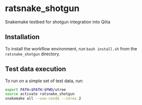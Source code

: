 # ratsnake_shotgun
Snakemake testbed for shotgun integration into Qiita

## Installation

To install the workflow environment, run `bash install.sh` from the `ratsnake_shotgun` directory. 

## Test data execution

To run on a simple set of test data, run:

```bash
export PATH=$PATH:$PWD/utree
source activate ratsnake_shotgun
snakemake all --use-conda --cores 2
```